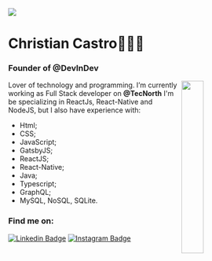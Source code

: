 <img width="auto" src="https://github.com/tgmarinho/tgmarinho/blob/master/banner.png">

# Christian Castro🙋🏻‍♂️

### Founder of @DevInDev
<img width="30%" align="right" src="https://i.pinimg.com/originals/0e/8b/ba/0e8bba3b043d49c8064324bedd01997f.gif">

Lover of technology and programming. 
I’m currently working as Full Stack developer on **@TecNorth** 
I'm be specializing in ReactJs, 
React-Native and NodeJS, but I also have experience with:
 - Html;
 - CSS;
 - JavaScript;
 - GatsbyJS;
 - ReactJS;
 - React-Native;
 - Java;
 - Typescript;
 - GraphQL;
 - MySQL, NoSQL, SQLite.
 

<!--
**CCastro01/ccastro01** is a ✨ _special_ ✨ repository because its `README.md` (this file) appears on your GitHub profile.

Here are some ideas to get you started:

- 🔭 I’m currently working on ...
- 🌱 I’m currently learning ...
- 👯 I’m looking to collaborate on ...
- 🤔 I’m looking for help with ...
- 💬 Ask me about ...
- 📫 How to reach me: ...
- 😄 Pronouns: ...
- ⚡ Fun fact: ...
-->

### Find me on:

[![Linkedin Badge](https://img.shields.io/badge/-Linkedin-6633cc?style=for-the-badge&logo=Linkedin&logoColor=white&link=https://www.linkedin.com/in/christian-castro-664b03189/)](https://www.linkedin.com/in/christian-castro-664b03189/)
[![Instagram Badge](https://img.shields.io/badge/-Instagram-6633cc?style=for-the-badge&logo=Instagram&logoColor=white&link=https://www.instagram.com/christian_castro_0/?hl=pt-br)](https://www.instagram.com/christian_castro_0/?hl=pt-br) 
